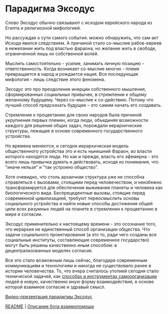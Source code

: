 # Парадигма Эксодус

Слово Эксодус обычно связывают с исходом еврейского народа из Египта и религиозной мифологией.

Но рассуждая о сути самого события. можно обнаружить, что сам акт Исхода явился следствием. А причиной стало со-мыслие рабов-евреев в нежелании жить под властью фараона, но желание жить в свободе, ограниченной лишь их собственной волей. 

Мыслить самостоятельно - усилие, занимать личную позицию - ответственность. Когда возникает со-мыслие многих - племя превращается в народ и рождается нация. Вся последующая мифология - лишь следствие этого феномена.

Эксодус это про преодоление инерции собственного мышления, сформированных социальных привычек, в стремлении к общему желанному будущему. Через со-мыслие к со-действию. Потому что лучший способ предсказать будущее – это самим начать его создавать.

Стремление к процветанию для своих народов была причиной укрупнения первых племен, когда люди, объединяя возможности каждого для решения общих задач, порождали иерархические структуры, лежащие в основе современного государственного устройства.

Но времена меняются, и сегодня иерархическая модель общественного устройства это и есть нынешний Фараон, во власти которого находятся люди. Но как и прежде, власть его эфемерна - это всего лишь привычка думать и действовать, исходя из понимания, что "иначе нельзя" и "так устроено общество".

Хотя очевидно, что столь архаичная структура уже не способна справляться с вызовами, стоящими перед человечеством, и неизбежно трансформируется для обеспечения выживания планеты и человека как биологического вида. Беспрецедентные вызовы, стоящие перед современной цивилизацией, требуют переосмыслить основы социального устройства и найти новые способы достижения общей цели всех разумных людей на планете в стремлении к процветанию в мире и согласии.

Эксодус применительно к настоящему времени - это осознание того, что иерархия не единственный способ организации общества. Что задачи социального проектирования (а это то, ради чего созданы все социальные институты, составляющие современное государство) могут быть решены качественно иным способом: в децентрализованных моделях согласия.

Все это стало возможным лишь сейчас, благодаря современным коммуникациям и технологиям и никогда не существовало ранее в истории человечества.
То, что вчера считалось утопией сегодня стало технической задачей, как [способах и инструментах самоорганизации](documents/about_exodus/algoritm.md) людей в новую, качественно иную форму взаимодействия, в основе которой взаимное согласие и здравый смысл.

[Видео-презентация парадигмы Эксодус](https://www.youtube.com/watch?v=-BiEHkxAxU8&feature=youtu.be)

[README](README.md)  |   [Описание бота взаимопомощи](../index.md) 

